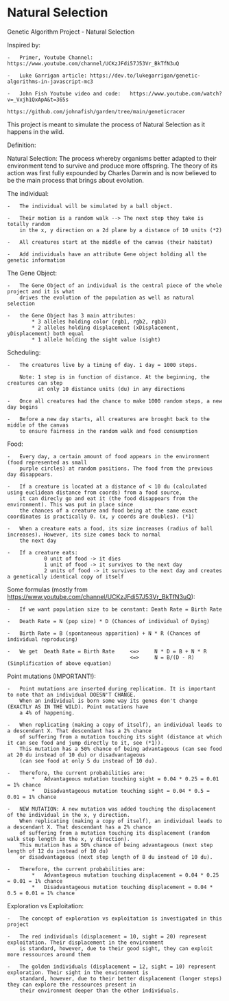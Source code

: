 # Natural Selection
Genetic Algorithm Project - Natural Selection

Inspired by:

	-	Primer, Youtube Channel: https://www.youtube.com/channel/UCKzJFdi57J53Vr_BkTfN3uQ

	-	Luke Garrigan article: https://dev.to/lukegarrigan/genetic-algorithms-in-javascript-mc3

	-	John Fish Youtube video and code:	https://www.youtube.com/watch?v=_Vxjh1QxApA&t=365s
											https://github.com/johnafish/garden/tree/main/geneticracer

This project is meant to simulate the process of Natural Selection as it happens in the wild.

Definition:

Natural Selection: The process whereby organisms better adapted to their environment tend to survive and produce more offspring. The theory of its action was first fully expounded by Charles Darwin and is now believed to be the main process that brings about evolution.

The individual:

	- 	The individual will be simulated by a ball object.

	- 	Their motion is a random walk --> The next step they take is totally random 
		in the x, y direction on a 2d plane by a distance of 10 units (*2)

	- 	All creatures start at the middle of the canvas (their habitat)

	-	Add individuals have an attribute Gene object holding all the genetic information

The Gene Object:

	-	The Gene Object of an individual is the central piece of the whole project and it is what
		drives the evolution of the population as well as natural selection

	-	the Gene Object has 3 main attributes:
			* 3 alleles holding color (rgb1, rgb2, rgb3)
			* 2 alleles holding displacement (xDisplacement, yDisplacement) both equal
			* 1 allele holding the sight value (sight)

Scheduling:

	- 	The creatures live by a timing of day. 1 day = 1000 steps.

		Note: 1 step is in function of distance. At the beginning, the creatures can step
			  at only 10 distance units (du) in any directions

	- 	Once all creatures had the chance to make 1000 random steps, a new day begins

	- 	Before a new day starts, all creatures are brought back to the middle of the canvas
		to ensure fairness in the random walk and food consumption

Food:

	- 	Every day, a certain amount of food appears in the environment (food represented as small
		purple circles) at random positions. The food from the previous day disappears. 

	- 	If a creature is located at a distance of < 10 du (calculated using euclidean distance from coords) from a food source, 
		it can direcly go and eat it (the food disappears from the environment). This was put in place since
		the chances of a creature and food being at the same exact coordinates is practically 0. (x, y coords are doubles). (*1)

	- 	When a creature eats a food, its size increases (radius of ball increases). However, its size comes back to normal
		the next day

	-	If a creature eats:
				0 unit of food -> it dies
				1 unit of food -> it survives to the next day
				2 units of food -> it survives to the next day and creates a genetically identical copy of itself

Some formulas (mostly from https://www.youtube.com/channel/UCKzJFdi57J53Vr_BkTfN3uQ):

	-	If we want population size to be constant: Death Rate = Birth Rate

	-	Death Rate = N (pop size) * D (Chances of individual of Dying)

	-	Birth Rate = B (spontaneous apparition) + N * R (Chances of individual reproducing)

	-	We get 	Death Rate = Birth Rate 	<=> 	N * D = B + N * R
											<=>		N = B/(D - R) 		(Simplification of above equation)

Point mutations (IMPORTANT!):

	- 	Point mutations are inserted during replication. It is important to note that an individual DOESN'T CHANGE.
		When an individual is born some way its genes don't change (EXACTLY AS IN THE WILD). Point mutations have
		a 4% of happening.

	-	When replicating (making a copy of itself), an individual leads to a descendant X. That descendant has a 2% chance
		of suffering from a mutation touching its sight (distance at which it can see food and jump directly to it, see (*1)).
		This mutation has a 50% chance of being advantageous (can see food at 20 du instead of 10 du) or disadvantageous
		(can see food at only 5 du instead of 10 du).

	-	Therefore, the current probabilities are:
			*	Advantageous mutation touching sight = 0.04 * 0.25 = 0.01 = 1% chance
			*	Disadvantageous mutation touching sight = 0.04 * 0.5 = 0.01 = 1% chance

	-	NEW MUTATION: A new mutation was added touching the displacement of the individual in the x, y direction. 
		When replicating (making a copy of itself), an individual leads to a descendant X. That descendant has a 2% chance
		of suffering from a mutation touching its displacement (random walk step length in the x, y direction). 
		This mutation has a 50% chance of being advantageous (next step length of 12 du instead of 10 du) 
		or disadvantageous (next step length of 8 du instead of 10 du).

	-	Therefore, the current probabilities are:
			*	Advantageous mutation touching displacement = 0.04 * 0.25 = 0.01 = 1% chance
			*	Disadvantageous mutation touching displacement = 0.04 * 0.5 = 0.01 = 1% chance

Exploration vs Exploitation:

	-	The concept of exploration vs exploitation is investigated in this project

	-	The red individuals (displacement = 10, sight = 20) represent exploitation. Their displacement in the environment
		is standard, however, due to their good sight, they can exploit more ressources around them

	-	The golden individuals (displacement = 12, sight = 10) represent exploration. Their sight in the environment is
		standard, however, due to their better displacement (longer steps) they can explore the ressources present in 
		their environment deeper than the other individuals. 